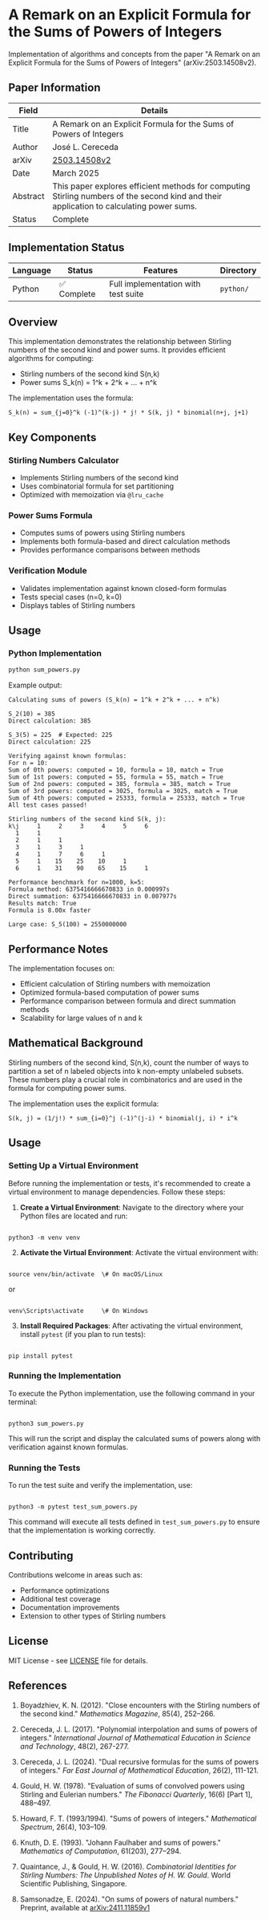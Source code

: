 # A Remark on an Explicit Formula for the Sums of Powers of Integers

Implementation of algorithms and concepts from the paper "A Remark on an Explicit Formula for the Sums of Powers of Integers" (arXiv:2503.14508v2).

## Paper Information

| Field        | Details                                                                 |
|--------------|-------------------------------------------------------------------------|
| Title        | A Remark on an Explicit Formula for the Sums of Powers of Integers      |
| Author       | José L. Cereceda                                                        |
| arXiv        | [2503.14508v2](https://arxiv.org/pdf/2503.14508v2)                      |
| Date         | March 2025                                                              |
| Abstract     | This paper explores efficient methods for computing Stirling numbers of the second kind and their application to calculating power sums. |
| Status       | Complete                                                                |


## Implementation Status

| Language | Status | Features | Directory |
|----------|---------|-----------|------------|
| Python   | ✅ Complete | Full implementation with test suite | `python/` |

## Overview

This implementation demonstrates the relationship between Stirling numbers of the second kind and power sums. It provides efficient algorithms for computing:

- Stirling numbers of the second kind S(n,k)
- Power sums S_k(n) = 1^k + 2^k + ... + n^k

The implementation uses the formula:
```
S_k(n) = sum_{j=0}^k (-1)^(k-j) * j! * S(k, j) * binomial(n+j, j+1)
```

## Key Components

### Stirling Numbers Calculator
- Implements Stirling numbers of the second kind
- Uses combinatorial formula for set partitioning
- Optimized with memoization via `@lru_cache`

### Power Sums Formula
- Computes sums of powers using Stirling numbers
- Implements both formula-based and direct calculation methods
- Provides performance comparisons between methods

### Verification Module
- Validates implementation against known closed-form formulas
- Tests special cases (n=0, k=0)
- Displays tables of Stirling numbers

## Usage

### Python Implementation

```bash
python sum_powers.py
```

Example output:
```
Calculating sums of powers (S_k(n) = 1^k + 2^k + ... + n^k)

S_2(10) = 385
Direct calculation: 385

S_3(5) = 225  # Expected: 225
Direct calculation: 225

Verifying against known formulas:
For n = 10:
Sum of 0th powers: computed = 10, formula = 10, match = True
Sum of 1st powers: computed = 55, formula = 55, match = True
Sum of 2nd powers: computed = 385, formula = 385, match = True
Sum of 3rd powers: computed = 3025, formula = 3025, match = True
Sum of 4th powers: computed = 25333, formula = 25333, match = True
All test cases passed!

Stirling numbers of the second kind S(k, j):
k\j     1     2     3     4     5     6
  1     1
  2     1     1
  3     1     3     1
  4     1     7     6     1
  5     1    15    25    10     1
  6     1    31    90    65    15     1

Performance benchmark for n=1000, k=5:
Formula method: 6375416666670833 in 0.000997s
Direct summation: 6375416666670833 in 0.007977s
Results match: True
Formula is 8.00x faster

Large case: S_5(100) = 2550000000
```

## Performance Notes

The implementation focuses on:
- Efficient calculation of Stirling numbers with memoization
- Optimized formula-based computation of power sums
- Performance comparison between formula and direct summation methods
- Scalability for large values of n and k

## Mathematical Background

Stirling numbers of the second kind, S(n,k), count the number of ways to partition a set of n labeled objects into k non-empty unlabeled subsets. These numbers play a crucial role in combinatorics and are used in the formula for computing power sums.

The implementation uses the explicit formula:
```
S(k, j) = (1/j!) * sum_{i=0}^j (-1)^(j-i) * binomial(j, i) * i^k
```

## Usage

### Setting Up a Virtual Environment

Before running the implementation or tests, it's recommended to create a virtual environment to manage dependencies. Follow these steps:

1. **Create a Virtual Environment**:
   Navigate to the directory where your Python files are located and run:

```

python3 -m venv venv

```

2. **Activate the Virtual Environment**:
Activate the virtual environment with:

```

source venv/bin/activate  \# On macOS/Linux

```

or

```

venv\Scripts\activate     \# On Windows

```

3. **Install Required Packages**:
After activating the virtual environment, install `pytest` (if you plan to run tests):

```

pip install pytest

```

### Running the Implementation

To execute the Python implementation, use the following command in your terminal:

```

python3 sum_powers.py

```

This will run the script and display the calculated sums of powers along with verification against known formulas.

### Running the Tests

To run the test suite and verify the implementation, use:

```

python3 -m pytest test_sum_powers.py

```

This command will execute all tests defined in `test_sum_powers.py` to ensure that the implementation is working correctly.

## Contributing

Contributions welcome in areas such as:
- Performance optimizations
- Additional test coverage
- Documentation improvements
- Extension to other types of Stirling numbers

## License

MIT License - see [LICENSE](LICENSE) file for details.

## References

1. Boyadzhiev, K. N. (2012). "Close encounters with the Stirling numbers of the second kind." *Mathematics Magazine*, 85(4), 252–266.

2. Cereceda, J. L. (2017). "Polynomial interpolation and sums of powers of integers." *International Journal of Mathematical Education in Science and Technology*, 48(2), 267-277.

3. Cereceda, J. L. (2024). "Dual recursive formulas for the sums of powers of integers." *Far East Journal of Mathematical Education*, 26(2), 111-121.

4. Gould, H. W. (1978). "Evaluation of sums of convolved powers using Stirling and Eulerian numbers." *The Fibonacci Quarterly*, 16(6) [Part 1], 488–497.

5. Howard, F. T. (1993/1994). "Sums of powers of integers." *Mathematical Spectrum*, 26(4), 103–109.

6. Knuth, D. E. (1993). "Johann Faulhaber and sums of powers." *Mathematics of Computation*, 61(203), 277–294.

7. Quaintance, J., & Gould, H. W. (2016). *Combinatorial Identities for Stirling Numbers: The Unpublished Notes of H. W. Gould*. World Scientific Publishing, Singapore.

8. Samsonadze, E. (2024). "On sums of powers of natural numbers." Preprint, available at [arXiv:2411.11859v1](https://arxiv.org/abs/2411.11859v1)
